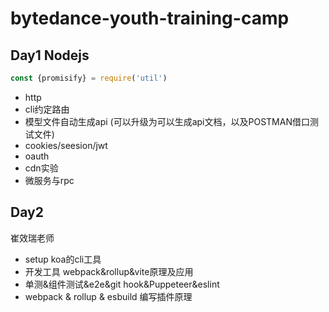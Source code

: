 # bytedance-youth-training-camp

## Day1 Nodejs

```js
const {promisify} = require('util') 
```

- http
- cli约定路由
- 模型文件自动生成api (可以升级为可以生成api文档，以及POSTMAN借口测试文件)
- cookies/seesion/jwt
- oauth
- cdn实验
- 微服务与rpc

## Day2 

崔效瑞老师

- setup koa的cli工具
- 开发工具 webpack&rollup&vite原理及应用
- 单测&组件测试&e2e&git hook&Puppeteer&eslint
- webpack & rollup & esbuild 编写插件原理

